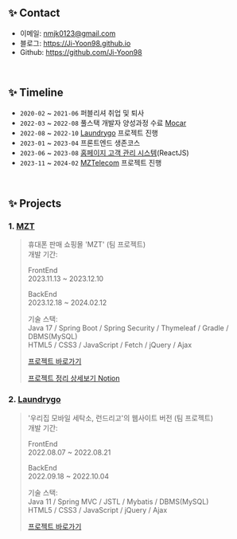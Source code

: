 ## ✨ Contact
- 이메일: nmjk0123@gmail.com
- 블로그: https://Ji-Yoon98.github.io
- Github: https://github.com/Ji-Yoon98

</br>

## ✨ Timeline
- ```2020-02``` ~ ```2021-06``` 퍼블리셔 취업 및 퇴사
- ```2022-03``` ~ ```2022-08``` 풀스택 개발자 양성과정 수료 [Mocar](https://github.com/Ji-Yoon98/Mocar_Project)
- ```2022-08``` ~ ```2022-10``` [Laundrygo](https://github.com/Ji-Yoon98/Laundrygo_Project) 프로젝트 진행
- ```2023-01``` ~ ```2023-04``` 프론트엔드 생존코스
- ```2023-06``` ~ ```2023-08``` [홈페이지 고객 관리 시스템](https://github.com/udemy-project-camp-team2/homepage-system-team-2)(ReactJS)
- ```2023-11``` ~ ```2024-02``` [MZTelecom](https://gitlab.com/mztelecom/MZT) 프로젝트 진행

</br>

## ✨ Projects
### 1. [MZT](https://gitlab.com/mztelecom/MZT)
> 휴대폰 판매 쇼핑몰 'MZT' (팀 프로젝트)  
> 개발 기간: <br>
>
> FrontEnd <br>
> 2023.11.13 ~ 2023.12.10 <br>
>
> BackEnd <br>
> 2023.12.18 ~ 2024.02.12 <br>
>  
> 기술 스택:  
> Java 17 / Spring Boot / Spring Security / Thymeleaf / Gradle / DBMS(MySQL) <br>
> HTML5 / CSS3 / JavaScript / Fetch / jQuery / Ajax
>  
> [프로젝트 바로가기](https://gitlab.com/mztelecom/MZT)
> 
> [프로젝트 정리 상세보기 Notion](https://mzt2023.notion.site/5231e891d67544bc94e6d5d0bd8ec067?v=dc8249b9d75d47768b8b886eb88c5073&pvs=4)


### 2. [Laundrygo](https://github.com/Ji-Yoon98/Laundrygo_Project)
> '우리집 모바일 세탁소, 런드리고'의 웹사이트 버전 (팀 프로젝트)  
> 개발 기간: <br>
>
> FrontEnd <br>
> 2022.08.07 ~ 2022.08.21 <br>
>
> BackEnd <br>
> 2022.09.18 ~ 2022.10.04 <br>
>  
> 기술 스택:  
> Java 11 / Spring MVC / JSTL / Mybatis / DBMS(MySQL) <br>
> HTML5 / CSS3 / JavaScript / jQuery / Ajax
>  
> [프로젝트 바로가기](https://github.com/Ji-Yoon98/Laundrygo_Project)
